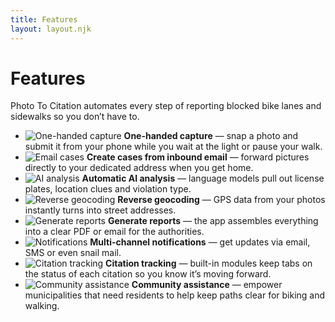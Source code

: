 ```yaml
---
title: Features
layout: layout.njk
---
```


# Features

Photo To Citation automates every step of reporting blocked bike lanes and sidewalks so you don’t have to.

<ul class="features">
  <li><img class="feature-icon" src="{{ '/images/features/1.png' | url }}" alt="One-handed capture" /> <strong>One-handed capture</strong> — snap a photo and submit it from your phone while you wait at the light or pause your walk.</li>
  <li><img class="feature-icon" src="{{ '/images/features/2.png' | url }}" alt="Email cases" /> <strong>Create cases from inbound email</strong> — forward pictures directly to your dedicated address when you get home.</li>
  <li><img class="feature-icon" src="{{ '/images/features/3.png' | url }}" alt="AI analysis" /> <strong>Automatic AI analysis</strong> — language models pull out license plates, location clues and violation type.</li>
  <li><img class="feature-icon" src="{{ '/images/features/4.png' | url }}" alt="Reverse geocoding" /> <strong>Reverse geocoding</strong> — GPS data from your photos instantly turns into street addresses.</li>
  <li><img class="feature-icon" src="{{ '/images/features/5.png' | url }}" alt="Generate reports" /> <strong>Generate reports</strong> — the app assembles everything into a clear PDF or email for the authorities.</li>
  <li><img class="feature-icon" src="{{ '/images/features/6.png' | url }}" alt="Notifications" /> <strong>Multi-channel notifications</strong> — get updates via email, SMS or even snail mail.</li>
  <li><img class="feature-icon" src="{{ '/images/features/7.png' | url }}" alt="Citation tracking" /> <strong>Citation tracking</strong> — built-in modules keep tabs on the status of each citation so you know it’s moving forward.</li>
  <li><img class="feature-icon" src="{{ '/images/features/8.png' | url }}" alt="Community assistance" /> <strong>Community assistance</strong> — empower municipalities that need residents to help keep paths clear for biking and walking.</li>
</ul>

